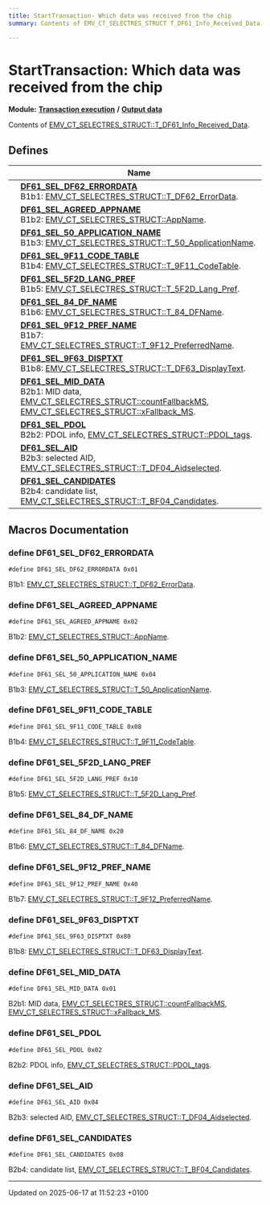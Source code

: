```yaml
---
title: StartTransaction- Which data was received from the chip
summary: Contents of EMV_CT_SELECTRES_STRUCT T_DF61_Info_Received_Data.

---
```


# StartTransaction: Which data was received from the chip

**Module:** **[Transaction execution](group___a_d_k___t_r_x___e_x_e_c.md)** **/** **[Output data](group___d_e_f___f_l_o_w___o_u_t_p_u_t.md)**

Contents of [EMV_CT_SELECTRES_STRUCT::T_DF61_Info_Received_Data](struct_e_m_v___c_t___s_e_l_e_c_t_r_e_s___s_t_r_u_c_t.md#variable-t-df61-info-received-data). 

## Defines

|                | Name           |
| -------------- | -------------- |
|  | **[DF61_SEL_DF62_ERRORDATA](group___d_e_f___d_f61___s_e_l_e_c_t.md#define-df61-sel-df62-errordata)** <br>B1b1: [EMV_CT_SELECTRES_STRUCT::T_DF62_ErrorData](struct_e_m_v___c_t___s_e_l_e_c_t_r_e_s___s_t_r_u_c_t.md#variable-t-df62-errordata).  |
|  | **[DF61_SEL_AGREED_APPNAME](group___d_e_f___d_f61___s_e_l_e_c_t.md#define-df61-sel-agreed-appname)** <br>B1b2: [EMV_CT_SELECTRES_STRUCT::AppName](struct_e_m_v___c_t___s_e_l_e_c_t_r_e_s___s_t_r_u_c_t.md#variable-appname).  |
|  | **[DF61_SEL_50_APPLICATION_NAME](group___d_e_f___d_f61___s_e_l_e_c_t.md#define-df61-sel-50-application-name)** <br>B1b3: [EMV_CT_SELECTRES_STRUCT::T_50_ApplicationName](struct_e_m_v___c_t___s_e_l_e_c_t_r_e_s___s_t_r_u_c_t.md#variable-t-50-applicationname).  |
|  | **[DF61_SEL_9F11_CODE_TABLE](group___d_e_f___d_f61___s_e_l_e_c_t.md#define-df61-sel-9f11-code-table)** <br>B1b4: [EMV_CT_SELECTRES_STRUCT::T_9F11_CodeTable](struct_e_m_v___c_t___s_e_l_e_c_t_r_e_s___s_t_r_u_c_t.md#variable-t-9f11-codetable).  |
|  | **[DF61_SEL_5F2D_LANG_PREF](group___d_e_f___d_f61___s_e_l_e_c_t.md#define-df61-sel-5f2d-lang-pref)** <br>B1b5: [EMV_CT_SELECTRES_STRUCT::T_5F2D_Lang_Pref](struct_e_m_v___c_t___s_e_l_e_c_t_r_e_s___s_t_r_u_c_t.md#variable-t-5f2d-lang-pref).  |
|  | **[DF61_SEL_84_DF_NAME](group___d_e_f___d_f61___s_e_l_e_c_t.md#define-df61-sel-84-df-name)** <br>B1b6: [EMV_CT_SELECTRES_STRUCT::T_84_DFName](struct_e_m_v___c_t___s_e_l_e_c_t_r_e_s___s_t_r_u_c_t.md#variable-t-84-dfname).  |
|  | **[DF61_SEL_9F12_PREF_NAME](group___d_e_f___d_f61___s_e_l_e_c_t.md#define-df61-sel-9f12-pref-name)** <br>B1b7: [EMV_CT_SELECTRES_STRUCT::T_9F12_PreferredName](struct_e_m_v___c_t___s_e_l_e_c_t_r_e_s___s_t_r_u_c_t.md#variable-t-9f12-preferredname).  |
|  | **[DF61_SEL_9F63_DISPTXT](group___d_e_f___d_f61___s_e_l_e_c_t.md#define-df61-sel-9f63-disptxt)** <br>B1b8: [EMV_CT_SELECTRES_STRUCT::T_DF63_DisplayText](struct_e_m_v___c_t___s_e_l_e_c_t_r_e_s___s_t_r_u_c_t.md#variable-t-df63-displaytext).  |
|  | **[DF61_SEL_MID_DATA](group___d_e_f___d_f61___s_e_l_e_c_t.md#define-df61-sel-mid-data)** <br>B2b1: MID data, [EMV_CT_SELECTRES_STRUCT::countFallbackMS](struct_e_m_v___c_t___s_e_l_e_c_t_r_e_s___s_t_r_u_c_t.md#variable-countfallbackms), [EMV_CT_SELECTRES_STRUCT::xFallback_MS](struct_e_m_v___c_t___s_e_l_e_c_t_r_e_s___s_t_r_u_c_t.md#variable-xfallback-ms).  |
|  | **[DF61_SEL_PDOL](group___d_e_f___d_f61___s_e_l_e_c_t.md#define-df61-sel-pdol)** <br>B2b2: PDOL info, [EMV_CT_SELECTRES_STRUCT::PDOL_tags](struct_e_m_v___c_t___s_e_l_e_c_t_r_e_s___s_t_r_u_c_t.md#variable-pdol-tags).  |
|  | **[DF61_SEL_AID](group___d_e_f___d_f61___s_e_l_e_c_t.md#define-df61-sel-aid)** <br>B2b3: selected AID, [EMV_CT_SELECTRES_STRUCT::T_DF04_Aidselected](struct_e_m_v___c_t___s_e_l_e_c_t_r_e_s___s_t_r_u_c_t.md#variable-t-df04-aidselected).  |
|  | **[DF61_SEL_CANDIDATES](group___d_e_f___d_f61___s_e_l_e_c_t.md#define-df61-sel-candidates)** <br>B2b4: candidate list, [EMV_CT_SELECTRES_STRUCT::T_BF04_Candidates](struct_e_m_v___c_t___s_e_l_e_c_t_r_e_s___s_t_r_u_c_t.md#variable-t-bf04-candidates).  |




## Macros Documentation

### define DF61_SEL_DF62_ERRORDATA

```
#define DF61_SEL_DF62_ERRORDATA 0x01
```

B1b1: [EMV_CT_SELECTRES_STRUCT::T_DF62_ErrorData](struct_e_m_v___c_t___s_e_l_e_c_t_r_e_s___s_t_r_u_c_t.md#variable-t-df62-errordata). 

### define DF61_SEL_AGREED_APPNAME

```
#define DF61_SEL_AGREED_APPNAME 0x02
```

B1b2: [EMV_CT_SELECTRES_STRUCT::AppName](struct_e_m_v___c_t___s_e_l_e_c_t_r_e_s___s_t_r_u_c_t.md#variable-appname). 

### define DF61_SEL_50_APPLICATION_NAME

```
#define DF61_SEL_50_APPLICATION_NAME 0x04
```

B1b3: [EMV_CT_SELECTRES_STRUCT::T_50_ApplicationName](struct_e_m_v___c_t___s_e_l_e_c_t_r_e_s___s_t_r_u_c_t.md#variable-t-50-applicationname). 

### define DF61_SEL_9F11_CODE_TABLE

```
#define DF61_SEL_9F11_CODE_TABLE 0x08
```

B1b4: [EMV_CT_SELECTRES_STRUCT::T_9F11_CodeTable](struct_e_m_v___c_t___s_e_l_e_c_t_r_e_s___s_t_r_u_c_t.md#variable-t-9f11-codetable). 

### define DF61_SEL_5F2D_LANG_PREF

```
#define DF61_SEL_5F2D_LANG_PREF 0x10
```

B1b5: [EMV_CT_SELECTRES_STRUCT::T_5F2D_Lang_Pref](struct_e_m_v___c_t___s_e_l_e_c_t_r_e_s___s_t_r_u_c_t.md#variable-t-5f2d-lang-pref). 

### define DF61_SEL_84_DF_NAME

```
#define DF61_SEL_84_DF_NAME 0x20
```

B1b6: [EMV_CT_SELECTRES_STRUCT::T_84_DFName](struct_e_m_v___c_t___s_e_l_e_c_t_r_e_s___s_t_r_u_c_t.md#variable-t-84-dfname). 

### define DF61_SEL_9F12_PREF_NAME

```
#define DF61_SEL_9F12_PREF_NAME 0x40
```

B1b7: [EMV_CT_SELECTRES_STRUCT::T_9F12_PreferredName](struct_e_m_v___c_t___s_e_l_e_c_t_r_e_s___s_t_r_u_c_t.md#variable-t-9f12-preferredname). 

### define DF61_SEL_9F63_DISPTXT

```
#define DF61_SEL_9F63_DISPTXT 0x80
```

B1b8: [EMV_CT_SELECTRES_STRUCT::T_DF63_DisplayText](struct_e_m_v___c_t___s_e_l_e_c_t_r_e_s___s_t_r_u_c_t.md#variable-t-df63-displaytext). 

### define DF61_SEL_MID_DATA

```
#define DF61_SEL_MID_DATA 0x01
```

B2b1: MID data, [EMV_CT_SELECTRES_STRUCT::countFallbackMS](struct_e_m_v___c_t___s_e_l_e_c_t_r_e_s___s_t_r_u_c_t.md#variable-countfallbackms), [EMV_CT_SELECTRES_STRUCT::xFallback_MS](struct_e_m_v___c_t___s_e_l_e_c_t_r_e_s___s_t_r_u_c_t.md#variable-xfallback-ms). 

### define DF61_SEL_PDOL

```
#define DF61_SEL_PDOL 0x02
```

B2b2: PDOL info, [EMV_CT_SELECTRES_STRUCT::PDOL_tags](struct_e_m_v___c_t___s_e_l_e_c_t_r_e_s___s_t_r_u_c_t.md#variable-pdol-tags). 

### define DF61_SEL_AID

```
#define DF61_SEL_AID 0x04
```

B2b3: selected AID, [EMV_CT_SELECTRES_STRUCT::T_DF04_Aidselected](struct_e_m_v___c_t___s_e_l_e_c_t_r_e_s___s_t_r_u_c_t.md#variable-t-df04-aidselected). 

### define DF61_SEL_CANDIDATES

```
#define DF61_SEL_CANDIDATES 0x08
```

B2b4: candidate list, [EMV_CT_SELECTRES_STRUCT::T_BF04_Candidates](struct_e_m_v___c_t___s_e_l_e_c_t_r_e_s___s_t_r_u_c_t.md#variable-t-bf04-candidates). 



-------------------------------

Updated on 2025-06-17 at 11:52:23 +0100